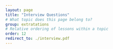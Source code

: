 ```yaml
---
layout: page
title: "Interview Questions"
# What topic does this page belong to?
group: extratations
# Relative ordering of lessons within a topic
order: 12
redirect_to: ./interview.pdf
---
```

